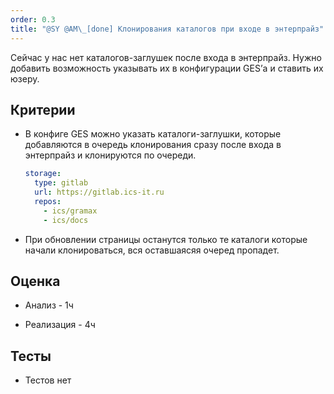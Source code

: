 ```yaml
---
order: 0.3
title: "@SY @AM\_[done] Клонирования каталогов при входе в энтерпрайз"
---
```


Сейчас у нас нет каталогов-заглушек после входа в энтерпрайз. Нужно добавить возможность указывать их в конфигурации GES’а и ставить их юзеру.

## Критерии

-  В конфиге GES можно указать каталоги-заглушки, которые добавляются в очередь клонирования сразу после входа в энтерпрайз и клонируются по очереди.

   ```yaml
   storage:
     type: gitlab
     url: https://gitlab.ics-it.ru
     repos:
       - ics/gramax
       - ics/docs
   ```

-  При обновлении страницы останутся только те каталоги которые начали клонироваться, вся оставшаясяя очеред пропадет.

## Оценка

-  Анализ - 1ч

-  Реализация - 4ч

## Тесты

-  Тестов нет